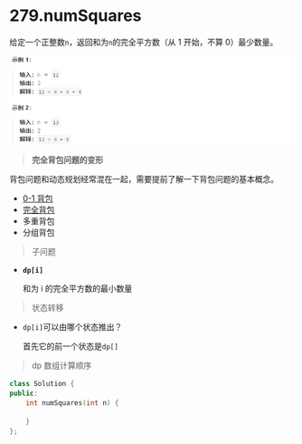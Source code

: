 # 279.numSquares

给定一个正整数`n`，返回和为`n`的完全平方数（从 1 开始，不算 0）最少数量。

![image-20240108160439811](https://raw.githubusercontent.com/huibazdy/TyporaPicture/main/image-20240108160439811.png)

> **完全背包问题的变形**

背包问题和动态规划经常混在一起，需要提前了解一下背包问题的基本概念。

* [0-1 背包](https://programmercarl.com/%E8%83%8C%E5%8C%85%E7%90%86%E8%AE%BA%E5%9F%BA%E7%A1%8001%E8%83%8C%E5%8C%85-1.html)
* [完全背包](https://programmercarl.com/%E8%83%8C%E5%8C%85%E9%97%AE%E9%A2%98%E7%90%86%E8%AE%BA%E5%9F%BA%E7%A1%80%E5%AE%8C%E5%85%A8%E8%83%8C%E5%8C%85.html#%E7%AE%97%E6%B3%95%E5%85%AC%E5%BC%80%E8%AF%BE)
* 多重背包
* 分组背包



> 子问题

* **`dp[i]`**

    和为 i 的完全平方数的最小数量



> 状态转移

* `dp[i]`可以由哪个状态推出？

    首先它的前一个状态是`dp[]`



> dp 数组计算顺序



```c++
class Solution {
public:
    int numSquares(int n) {

    }
};
```